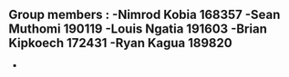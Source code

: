  Group members :
 -Nimrod Kobia 168357
 -Sean Muthomi 190119
 -Louis Ngatia 191603
 -Brian Kipkoech 172431
 -Ryan Kagua   189820
 -
 -
